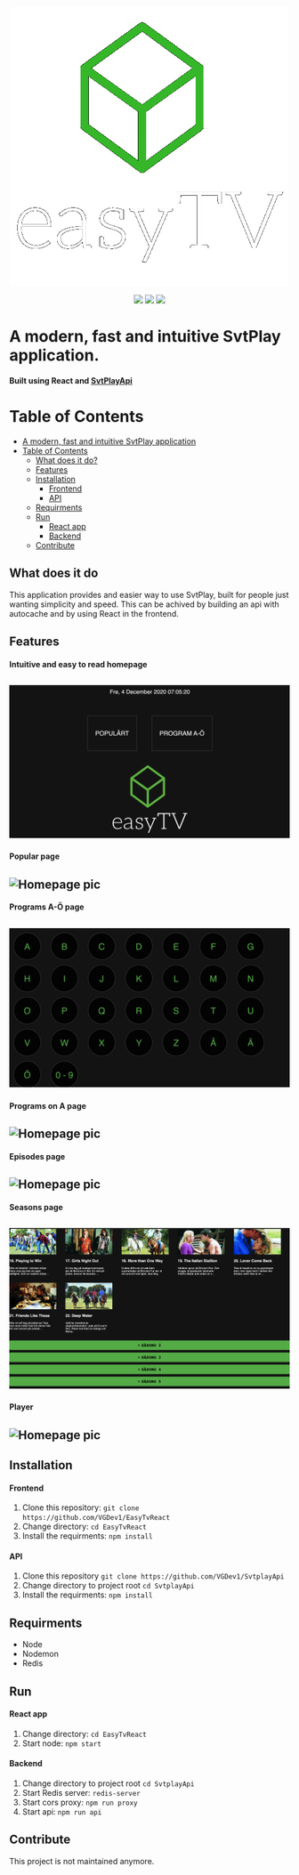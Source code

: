 <p align="center">
  <img src="https://raw.githubusercontent.com/VGDev1/EasyTvReact/master/resources/EasyTV.png" />
</p>
<p align="center">
  <img src="https://img.shields.io/travis/ta4j/ta4j/develop?label=develop" />
  <img src="https://img.shields.io/travis/ta4j/ta4j/master?label=master" />
  <img src="https://img.shields.io/badge/License-MIT-brightgreen.svg" />
</p>

# A modern, fast and intuitive SvtPlay application.

#### Built using React and [SvtPlayApi](https://github.com/VGDev1/SvtplayApi)

# Table of Contents

- [A modern, fast and intuitive SvtPlay application](#A-modern,-fast-and-intuitive-SvtPlay-application.)
- [Table of Contents](#table-of-contents)
  - [What does it do?](#what-does-it-do)
  - [Features](#Features)
  - [Installation](#Installation)
    - [Frontend](#Frontend)
    - [API](#API)
  - [Requirments](#Requirments)
  - [Run](#Run)
    - [React app](#React-app)
    - [Backend](#Backend)
  - [Contribute](#Contribute)

## What does it do

This application provides and easier way to use SvtPlay, built for people just wanting simplicity and speed. This can be achived by building an api with autocache and by using React in the frontend.

## Features

#### Intuitive and easy to read homepage

## ![Homepage pic](./resources/homepage.png)

#### Popular page

## ![Homepage pic](./resources/popularview.png)

#### Programs A-Ö page

## ![Homepage pic](./resources/letterspage.png)

#### Programs on A page

## ![Homepage pic](./resources/lettersaview.png)

#### Episodes page

## ![Homepage pic](./resources/episodesview.png)

#### Seasons page

## ![Homepage pic](./resources/sesongsview.png)

#### Player

## ![Homepage pic](./resources/playerwithbar.png)

## Installation

#### Frontend

1. Clone this repository: `git clone https://github.com/VGDev1/EasyTvReact`
2. Change directory: `cd EasyTvReact`
3. Install the requirments: `npm install`

#### API

1. Clone this repository `git clone https://github.com/VGDev1/SvtplayApi`
2. Change directory to project root `cd SvtplayApi`
3. Install the requirments: `npm install`

## Requirments

- Node
- Nodemon
- Redis

## Run

#### React app

1. Change directory: `cd EasyTvReact`
2. Start node: `npm start`

#### Backend

1. Change directory to project root `cd SvtplayApi`
2. Start Redis server: `redis-server`
3. Start cors proxy: `npm run proxy`
4. Start api: `npm run api`

## Contribute

This project is not maintained anymore.
